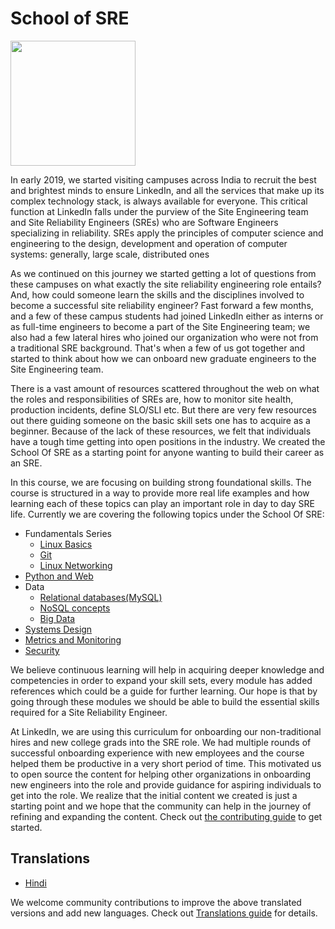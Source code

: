 # School of SRE

<img src="img/sos.png" width=200 >

In early 2019, we started visiting campuses across India to recruit the best and brightest minds to ensure LinkedIn, and all the services that make up its complex technology stack, is always available for everyone. This critical function at LinkedIn falls under the purview of the Site Engineering team and Site Reliability Engineers (SREs) who are Software Engineers specializing in reliability. SREs apply the principles of computer science and engineering to the design, development and operation of computer systems: generally, large scale, distributed ones

As we continued on this journey we started getting a lot of questions from these campuses on what exactly the site reliability engineering role entails? And, how could someone learn the skills and the disciplines involved to become a successful site reliability engineer? Fast forward a few months, and a few of these campus students had joined LinkedIn either as interns or as full-time engineers to become a part of the Site Engineering team; we also had a few lateral hires who joined our organization who were not from a traditional SRE background. That's when a few of us got together and started to think about how we can onboard new graduate engineers to the Site Engineering team.

There is a vast amount of resources scattered throughout the web on what the roles and responsibilities of SREs are, how to monitor site health, production incidents, define SLO/SLI etc. But there are very few resources out there guiding someone on the basic skill sets one has to acquire as a beginner. Because of the lack of these resources, we felt that individuals have a tough time getting into open positions in the industry. We created the School Of SRE as a starting point for anyone wanting to build their career as an SRE.

In this course, we are focusing on building strong foundational skills. The course is structured in a way to provide more real life examples and how learning each of these topics can play an important role in day to day SRE life. Currently we are covering the following topics under the School Of SRE:

-   Fundamentals Series
    -   [Linux Basics](https://linkedin.github.io/school-of-sre/linux_basics/intro/)
    -   [Git](https://linkedin.github.io/school-of-sre/git/git-basics/)
    -   [Linux Networking](https://linkedin.github.io/school-of-sre/linux_networking/intro/)
-   [Python and Web](https://linkedin.github.io/school-of-sre/python_web/intro/)
-   Data
    - [Relational databases(MySQL)](https://linkedin.github.io/school-of-sre/databases_sql/intro/)
    -   [NoSQL concepts](https://linkedin.github.io/school-of-sre/databases_nosql/intro/)
    -   [Big Data](https://linkedin.github.io/school-of-sre/big_data/intro/)
-   [Systems Design](https://linkedin.github.io/school-of-sre/systems_design/intro/)
-   [Metrics and Monitoring](https://linkedin.github.io/school-of-sre/metrics_and_monitoring/introduction/)
-   [Security](https://linkedin.github.io/school-of-sre/security/intro/)

We believe continuous learning will help in acquiring deeper knowledge and competencies in order to expand your skill sets, every module has added references which could be a guide for further learning. Our hope is that by going through these modules we should be able to build the essential skills required for a Site Reliability Engineer.

At LinkedIn, we are using this curriculum for onboarding our non-traditional hires and new college grads into the SRE role. We had multiple rounds of successful onboarding experience with new employees and the course helped them be productive in a very short period of time. This motivated us to open source the content for helping other organizations in onboarding new engineers into the role and provide guidance for aspiring individuals to get into the role. We realize that the initial content we created is just a starting point and we hope that the community can help in the journey of refining and expanding the content. Check out [the contributing guide](./CONTRIBUTING.md) to get started.

## Translations
- [Hindi](http://127.0.0.1:8000/translations/hi/databases_sql/concepts/)

We welcome community contributions to improve the above translated versions and add new languages. Check out [Translations guide](./TRANSLATIONS.md) for details.
